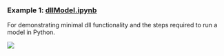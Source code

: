 ### Example 1: [dllModel.ipynb](https://nbviewer.jupyter.org/github/dapperfu/python_SimulinkDLL/blob/master/Example1/dllModel.ipynb)

For demonstrating minimal dll functionality and the steps required to run a model in Python.

![](dllModel.png)

